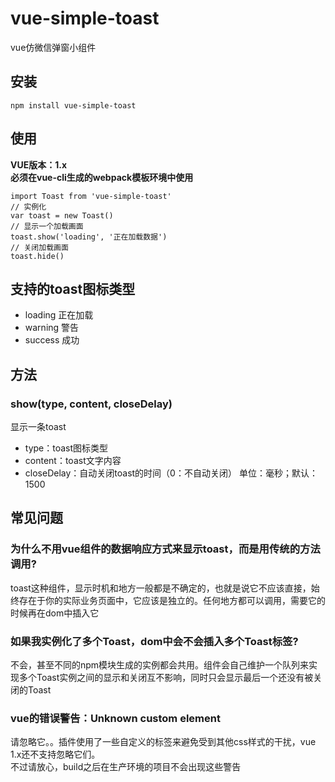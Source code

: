 # vue-simple-toast
vue仿微信弹窗小组件

## 安装
```
npm install vue-simple-toast
```
## 使用
**VUE版本：1.x** <br>
**必须在vue-cli生成的webpack模板环境中使用**
```
import Toast from 'vue-simple-toast'
// 实例化
var toast = new Toast()
// 显示一个加载画面
toast.show('loading', '正在加载数据')
// 关闭加载画面
toast.hide()
```
## 支持的toast图标类型
* loading 正在加载
* warning 警告
* success 成功

## 方法
### show(type, content, closeDelay)
显示一条toast
* type：toast图标类型
* content：toast文字内容
* closeDelay：自动关闭toast的时间（0：不自动关闭） 单位：毫秒；默认：1500

## 常见问题
### 为什么不用vue组件的数据响应方式来显示toast，而是用传统的方法调用?
toast这种组件，显示时机和地方一般都是不确定的，也就是说它不应该直接，始终存在于你的实际业务页面中，它应该是独立的。任何地方都可以调用，需要它的时候再在dom中插入它

### 如果我实例化了多个Toast，dom中会不会插入多个Toast标签?
不会，甚至不同的npm模块生成的实例都会共用。组件会自己维护一个队列来实现多个Toast实例之间的显示和关闭互不影响，同时只会显示最后一个还没有被关闭的Toast

### vue的错误警告：Unknown custom element
请忽略它。。插件使用了一些自定义的标签来避免受到其他css样式的干扰，vue 1.x还不支持忽略它们。<br>
不过请放心，build之后在生产环境的项目不会出现这些警告
